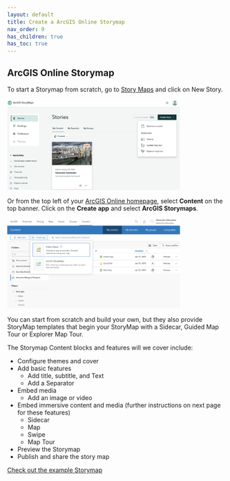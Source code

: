 ```yaml
---
layout: default
title: Create a ArcGIS Online Storymap
nav_order: 9
has_children: true
has_toc: true
---
```

## ArcGIS Online Storymap

To start a Storymap from scratch, go to [Story Maps](https://storymaps.arcgis.com/stories) and click on New Story.

<img src="images/StorymapStart.png" alt="fig1" style="width:400px;"/>

Or from the top left of your [ArcGIS Online homepage](https://www.arcgis.com/), select **Content** on the top banner. Click on the **Create app** and select **ArcGIS Storymaps**.

<img src="images/ContentPage.png" alt="fig1" style="width:400px;"/>

You can start from scratch and build your own, but they also provide StoryMap templates that begin your StoryMap with a Sidecar, Guided Map Tour or Explorer Map Tour.

The Storymap Content blocks and features will we cover include:
- Configure themes and cover
- Add basic features
    - Add title, subtitle, and Text
    - Add a Separator
- Embed media
    - Add an image or video
- Embed immersive content and media (further instructions on next page for these features)
    - Sidecar
    - Map
    - Swipe
    - Map Tour
- Preview the Storymap
- Publish and share the story map
  
[Check out the example Storymap](https://storymaps.arcgis.com/stories/9d2a3452e2a141399ae6226a627b4a36)
